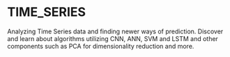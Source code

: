 # TIME_SERIES
Analyzing Time Series data and finding newer ways of prediction. Discover and learn about algorithms utilizing CNN, ANN, SVM and LSTM and other components such as PCA for dimensionality reduction and more.
